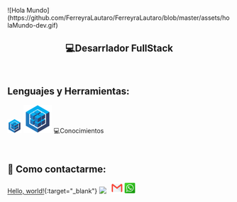 <p height="666px">
![Hola Mundo](https://github.com/FerreyraLautaro/FerreyraLautaro/blob/master/assets/holaMundo-dev.gif)
</p>

<h2 align="center">
  💻Desarrlador FullStack
</h2>

&nbsp;&nbsp;

## Lenguajes y Herramientas:

<p  width='40%' align="center">

<a><img src="https://github.com/FerreyraLautaro/FerreyraLautaro/blob/master/icons/sequelize32px.png"></a>
<a><img src="https://github.com/FerreyraLautaro/FerreyraLautaro/blob/master/icons/sequelize64px.png"></a>
💻Conocimientos

</p>

&nbsp;

## :paperclip: Como contactarme:

[Hello, world!](https://github.com/FerreyraLautaro/FerreyraLautaro/blob/master/icons/gmail.png/){:target="\_blank"}
<span>
<a href="https://www.linkedin.com/in/lautaro-ferreyra-6713201ba/" target="_blank"><img width="5%" src="https://github.com/FerreyraLautaro/FerreyraLautaro/blob/master/icons/linkedIn.png"/></a>
&nbsp;
<a href="mailto:ferreyralautaro69@gmail.com" target="_blank" ><img width="5%" src="https://github.com/FerreyraLautaro/FerreyraLautaro/blob/master/icons/gmail.png"/></a>
<a href="https://api.whatsapp.com/send?phone=3513348627" target="_blank" ><img width="5%" src="https://github.com/FerreyraLautaro/FerreyraLautaro/blob/master/icons/wsp.png"/></a>
</span>
